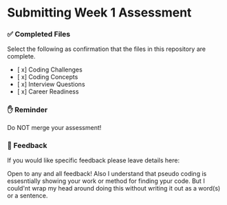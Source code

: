 # Submitting Week 1 Assessment

### ✅ Completed Files

Select the following as confirmation that the files in this repository are complete.

- [ x] Coding Challenges
- [ x] Coding Concepts
- [ x] Interview Questions
- [ x] Career Readiness

### ✋ Reminder

Do NOT merge your assessment!

### 📝 Feedback

If you would like specific feedback please leave details here:

Open to any and all feedback! Also I understand that pseudo coding is essesntially showing your work or method for finding ypur code. But I could'nt wrap my head around doing this without writing it out as a word(s) or a sentence. 
